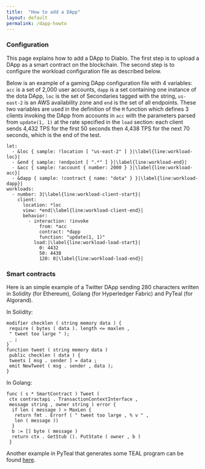 ```yaml
---
title:  "How to add a DApp"
layout: default
permalink: /dapp-howto
---
```


### Configuration

This page explains how to add a DApp to Diablo. 
The first step is to upload a DApp as a smart contract on 
the blockchain. The second step is to configure the workload 
configuration file as described below.

Below is an example of a gaming DApp configuration file with 
4 variables: ```acc``` is a set of 2,000 user accounts, 
```dapp``` is a set containing one instance of the dota DApp, 
```loc```  is the set of Secondaries tagged with the string, 
```us-east-2``` is an AWS availability zone and ```end``` is the 
set of all endpoints.
These two variables are used in the definition of the ```M``` function
which defines 3 clients invoking the DApp from accounts in ```acc```
with the parameters parsed from ```update(1, 1)``` at the rate 
specified in the ```load``` section: each client sends 4,432 TPS for 
the first 50 seconds then 4,438 TPS for the next 70 seconds, 
which is the end of the test.


```
let:
  - &loc { sample: !location [ "us-east-2" ] }|\label{line:workload-loc}|
  - &end { sample: !endpoint [ ".*" ] }|\label{line:workload-end}|
  - &acc { sample: !account { number: 2000 } }|\label{line:workload-acc}|
  - &dapp { sample: !contract { name: "dota" } }|\label{line:workload-dapp}|
workloads:
  - number: 3|\label{line:workload-client-start}|
    client:
      location: *loc
      view: *end|\label{line:workload-client-end}|
      behavior:
        - interaction: !invoke
            from: *acc
            contract: *dapp
            function: "update(1, 1)"
          load:|\label{line:workload-load-start}|
            0: 4432
            50: 4438
            120: 0|\label{line:workload-load-end}|
```

### Smart contracts

Here is an simple example of a Twitter DApp sending 280 characters
written in Solidity (for Ethereum), Golang (for Hyperledger Fabric) and 
PyTeal (for Algorand).

In Solidity:
```
modifier checklen ( string memory data ) {
 require ( bytes ( data ). length <= maxlen ,
 " tweet too large " );
 _ ;
}
function tweet ( string memory data )
 public checklen ( data ) {
 tweets [ msg . sender ] = data ;
 emit NewTweet ( msg . sender , data );
}
```

In Golang:
```
func ( s * SmartContract ) Tweet (
 ctx contractapi . TransactionContextInterface ,
 message string , owner string ) error {
  if len ( message ) > MaxLen {
   return fmt . Errorf ( " tweet too large , % v " ,
   len ( message ))
  }
  b := [] byte ( message )
  return ctx . GetStub (). PutState ( owner , b )
 }
```

Another example in PyTeal that generates some TEAL program can be found [here](https://github.com/NatoliChris/diablo-benchmark/tree/v2/teal-contracts/twitter).
